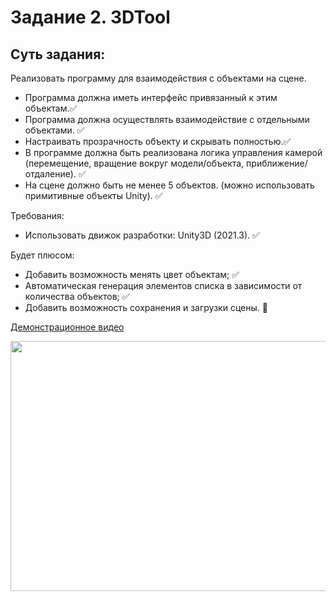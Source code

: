 # Задание 2. 3DTool
## Суть задания:
Реализовать программу для взаимодействия с объектами на сцене. 
- Программа должна иметь интерфейс привязанный к этим объектам.:white_check_mark:
- Программа должна осуществлять взаимодействие с отдельными объектами. :white_check_mark:
- Настраивать прозрачность объекту и скрывать полностью.:white_check_mark:
- В программе должна быть реализована логика управления камерой (перемещение, вращение вокруг модели/объекта, приближение/отдаление). :white_check_mark:
- На сцене должно быть не менее 5 объектов. (можно использовать примитивные объекты Unity). :white_check_mark:

Требования: 
- Использовать движок разработки: Unity3D (2021.3). :white_check_mark:

Будет плюсом:
-	Добавить возможность менять цвет объектам; :white_check_mark:
-	Автоматическая генерация элементов списка в зависимости от количества объектов; :white_check_mark:
-	Добавить возможность сохранения и загрузки сцены. :black_square_button:
  
[Демонстрационное видео](https://www.youtube.com/embed/-nErdpLPD5k)

[<img src="https://img.youtube.com/vi/-nErdpLPD5k/hqdefault.jpg" width="600" height="400"
/>](https://www.youtube.com/embed/-nErdpLPD5k)
